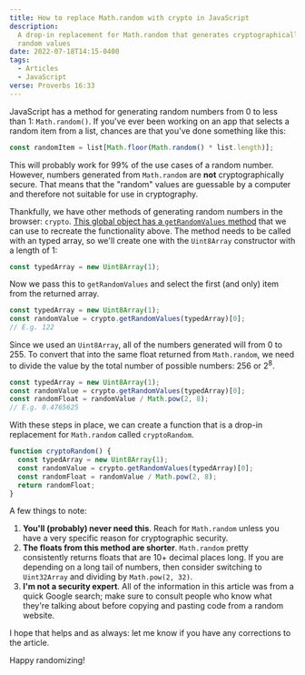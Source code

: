```yaml
---
title: How to replace Math.random with crypto in JavaScript
description:
  A drop-in replacement for Math.random that generates cryptographically strong
  random values
date: 2022-07-18T14:15-0400
tags:
  - Articles
  - JavaScript
verse: Proverbs 16:33
---
```


JavaScript has a method for generating random numbers from 0 to less than 1:
`Math.random()`. If you've ever been working on an app that selects a random
item from a list, chances are that you've done something like this:

```js
const randomItem = list[Math.floor(Math.random() * list.length)];
```

This will probably work for 99% of the use cases of a random number. However,
numbers generated from `Math.random` are **not** cryptographically secure. That
means that the "random" values are guessable by a computer and therefore not
suitable for use in cryptography.

Thankfully, we have other methods of generating random numbers in the browser:
`crypto`.
[This global object has a `getRandomValues` method](https://developer.mozilla.org/en-US/docs/Web/API/Crypto/getRandomValues)
that we can use to recreate the functionality above. The method needs to be
called with an typed array, so we'll create one with the `Uint8Array`
constructor with a length of 1:

```js
const typedArray = new Uint8Array(1);
```

Now we pass this to `getRandomValues` and select the first (and only) item from
the returned array.

<!-- ```js/1 -->

```js
const typedArray = new Uint8Array(1);
const randomValue = crypto.getRandomValues(typedArray)[0];
// E.g. 122
```

Since we used an `Uint8Array`, all of the numbers generated will from 0 to 255.
To convert that into the same float returned from `Math.random`, we need to
divide the value by the total number of possible numbers: 256 or 2<sup>8</sup>.

<!-- ```js/2 -->

```js
const typedArray = new Uint8Array(1);
const randomValue = crypto.getRandomValues(typedArray)[0];
const randomFloat = randomValue / Math.pow(2, 8);
// E.g. 0.4765625
```

With these steps in place, we can create a function that is a drop-in
replacement for `Math.random` called `cryptoRandom`.

```js
function cryptoRandom() {
  const typedArray = new Uint8Array(1);
  const randomValue = crypto.getRandomValues(typedArray)[0];
  const randomFloat = randomValue / Math.pow(2, 8);
  return randomFloat;
}
```

A few things to note:

1. **You'll (probably) never need this**. Reach for `Math.random` unless you
   have a very specific reason for cryptographic security.
2. **The floats from this method are shorter**. `Math.random` pretty
   consistently returns floats that are 10+ decimal places long. If you are
   depending on a long tail of numbers, then consider switching to `Uint32Array`
   and dividing by `Math.pow(2, 32)`.
3. **I'm not a security expert**. All of the information in this article was
   from a quick Google search; make sure to consult people who know what they're
   talking about before copying and pasting code from a random website.

I hope that helps and as always: let me know if you have any corrections to the
article.

Happy randomizing!
